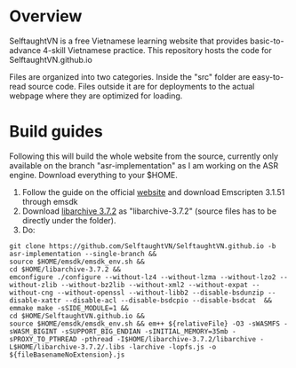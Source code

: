 # Overview

SelftaughtVN is a free Vietnamese learning website that provides basic-to-advance 4-skill Vietnamese practice. This repository hosts the code for SelftaughtVN.github.io

Files are organized into two categories. Inside the "src" folder are easy-to-read source code. Files outside it are for deployments to the actual webpage where they are optimized for loading.
# Build guides
Following this will build the whole website from the source, currently only available on the branch "asr-implementation" as I am working on the ASR engine. Download everything to your $HOME.
1. Follow the guide on the official [website](https://emscripten.org/docs/getting_started/downloads.html) and download Emscripten 3.1.51 through emsdk
2. Download [libarchive 3.7.2](https://github.com/libarchive/libarchive/releases/download/v3.7.2/libarchive-3.7.2.tar.gz) as "libarchive-3.7.2" (source files has to be directly under the folder).
3. Do:
```
git clone https://github.com/SelftaughtVN/SelftaughtVN.github.io -b asr-implementation --single-branch && 
source $HOME/emsdk/emsdk_env.sh &&
cd $HOME/libarchive-3.7.2 &&
emconfigure ./configure --without-lz4 --without-lzma --without-lzo2 --without-zlib --without-bz2lib --without-xml2 --without-expat --without-cng --without-openssl --without-libb2 --disable-bsdunzip --disable-xattr --disable-acl --disable-bsdcpio --disable-bsdcat  &&
emmake make -sSIDE_MODULE=1 && 
cd $HOME/SelftaughtVN.github.io &&
source $HOME/emsdk/emsdk_env.sh && em++ ${relativeFile} -O3 -sWASMFS -sWASM_BIGINT -sSUPPORT_BIG_ENDIAN -sINITIAL_MEMORY=35mb -sPROXY_TO_PTHREAD -pthread -I$HOME/libarchive-3.7.2/libarchive -L$HOME/libarchive-3.7.2/.libs -larchive -lopfs.js -o ${fileBasenameNoExtension}.js
```
